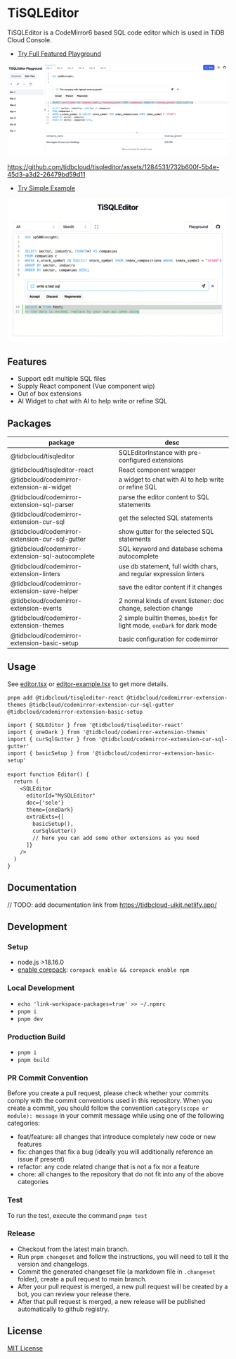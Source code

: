 # TiSQLEditor

TiSQLEditor is a CodeMirror6 based SQL code editor which is used in TiDB Cloud Console.

- [Try Full Featured Playground](https://tisqleditor-playground.netlify.app/)

![image](./packages/playground/public/playground-2.png)

https://github.com/tidbcloud/tisqleditor/assets/1284531/732b600f-5b4e-45d3-a3d2-26479bd59d11

- [Try Simple Example](https://tisqleditor-playground.netlify.app/?example=all&with_select)

![image](./packages/playground/public/example-2.png)

## Features

- Support edit multiple SQL files
- Supply React component (Vue component wip)
- Out of box extensions
- AI Widget to chat with AI to help write or refine SQL

## Packages

| package                                          | desc                                                                      |
| ------------------------------------------------ | ------------------------------------------------------------------------- |
| @tidbcloud/tisqleditor                           | SQLEditorInstance with pre-configured extensions                          |
| @tidbcloud/tisqleditor-react                     | React component wrapper                                                   |
| @tidbcloud/codemirror-extension-ai-widget        | a widget to chat with AI to help write or refine SQL                      |
| @tidbcloud/codemirror-extension-sql-parser       | parse the editor content to SQL statements                                |
| @tidbcloud/codemirror-extension-cur-sql          | get the selected SQL statements                                           |
| @tidbcloud/codemirror-extension-cur-sql-gutter   | show gutter for the selected SQL statements                               |
| @tidbcloud/codemirror-extension-sql-autocomplete | SQL keyword and database schema autocomplete                              |
| @tidbcloud/codemirror-extension-linters          | use db statement, full width chars, and regular expression linters        |
| @tidbcloud/codemirror-extension-save-helper      | save the editor content if it changes                                     |
| @tidbcloud/codemirror-extension-events           | 2 normal kinds of event listener: doc change, selection change            |
| @tidbcloud/codemirror-extension-themes           | 2 simple builtin themes, `bbedit` for light mode, `oneDark` for dark mode |
| @tidbcloud/codemirror-extension-basic-setup      | basic configuration for codemirror                                        |

## Usage

See [editor.tsx](./packages/playground/src/components/biz/editor-panel/editor.tsx) or [editor-example.tsx](./packages/playground/src/examples/editor-example.tsx) to get more details.

```shell
pnpm add @tidbcloud/tisqleditor-react @tidbcloud/codemirror-extension-themes @tidbcloud/codemirror-extension-cur-sql-gutter @tidbcloud/codemirror-extension-basic-setup
```

```tsx
import { SQLEditor } from '@tidbcloud/tisqleditor-react'
import { oneDark } from '@tidbcloud/codemirror-extension-themes'
import { curSqlGutter } from '@tidbcloud/codemirror-extension-cur-sql-gutter'
import { basicSetup } from '@tidbcloud/codemirror-extension-basic-setup'

export function Editor() {
  return (
    <SQLEditor
      editorId="MySQLEditor"
      doc={'sele'}
      theme={oneDark}
      extraExts={[
        basicSetup(),
        curSqlGutter()
        // here you can add some other extensions as you need
      ]}
    />
  )
}
```

## Documentation

// TODO: add documentation link from https://tidbcloud-uikit.netlify.app/

## Development

### Setup

- node.js >18.16.0
- [enable corepack](https://www.totaltypescript.com/how-to-use-corepack): `corepack enable && corepack enable npm`

### Local Development

- `echo 'link-workspace-packages=true' >> ~/.npmrc`
- `pnpm i`
- `pnpm dev`

### Production Build

- `pnpm i`
- `pnpm build`

### PR Commit Convention

Before you create a pull request, please check whether your commits comply with the commit conventions used in this repository. When you create a commit, you should follow the convention `category(scope or module): message` in your commit message while using one of the following categories:

- feat/feature: all changes that introduce completely new code or new features
- fix: changes that fix a bug (ideally you will additionally reference an issue if present)
- refactor: any code related change that is not a fix nor a feature
- chore: all changes to the repository that do not fit into any of the above categories

### Test

To run the test, execute the command `pnpm test`

### Release

- Checkout from the latest main branch.
- Run `pnpm changeset` and follow the instructions, you will need to tell it the version and changelogs.
- Commit the generated changeset file (a markdown file in `.changeset` folder), create a pull request to main branch.
- After your pull request is merged, a new pull request will be created by a bot, you can review your release there.
- After that pull request is merged, a new release will be published automatically to github registry.

## License

[MIT License](./LICENSE)
